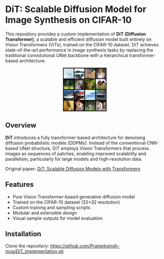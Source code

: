 # DiT: Scalable Diffusion Model for Image Synthesis on CIFAR-10

This repository provides a custom implementation of **DiT (Diffusion Transformer)**, a scalable and efficient diffusion model built entirely on Vision Transformers (ViTs), trained on the CIFAR-10 dataset. DiT achieves state-of-the-art performance in image synthesis tasks by replacing the traditional convolutional UNet backbone with a hierarchical transformer-based architecture.

<div style="text-align:center">
  <img src="samples/grid_seed_42.png" alt="Generated CIFAR-10 Samples" />
</div>

## Overview

**DiT** introduces a fully transformer-based architecture for denoising diffusion probabilistic models (DDPMs). Instead of the conventional CNN-based UNet structure, DiT employs Vision Transformers that process images as sequences of patches, enabling improved scalability and parallelism, particularly for large models and high-resolution data.

Original paper: [DiT: Scalable Diffusion Models with Transformers](https://arxiv.org/abs/2303.11305)

## Features

- Pure Vision Transformer-based generative diffusion model
- Trained on the CIFAR-10 dataset (32×32 resolution)
- Custom training and sampling scripts
- Modular and extensible design
- Visual sample outputs for model evaluation

## Installation

Clone the repository: https://github.com/Prateeksingh-moa/DiT_Implementation.git
